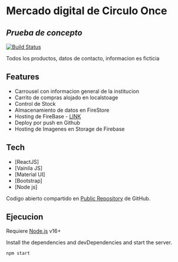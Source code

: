 

# Mercado digital de Circulo Once
## _Prueba de concepto_


[![Build Status](https://travis-ci.org/joemccann/dillinger.svg?branch=master)](https://travis-ci.org/joemccann/dillinger)

Todos los productos, datos de contacto, informacion es ficticia

## Features

- Carrousel con informacion general de la institucion
- Carrito de compras alojado en localstoage
- Control de Stock
- Almacenamiento de datos en FireStore
- Hosting de FireBase - [LINK](https://circuloonce.web.app/)
- Deploy por push en Github
- Hosting de Imagenes en Storage de Firebase



## Tech

- [ReactJS]
- [Vainila JS] 
- [Material UI] 
- [Bootstrap] 
- [Node js]

Codigo abierto compartido en [Public Repository](https://github.com/jomagnone/OnceCirculos) de GitHub.

## Ejecucion

Requiere [Node.js](https://nodejs.org/) v16+

Install the dependencies and devDependencies and start the server.

```sh
npm start
```
